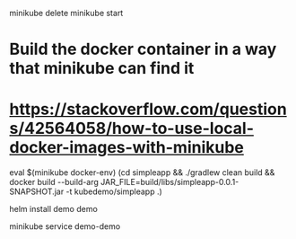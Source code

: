 minikube delete
minikube start

# Build the docker container in a way that minikube can find it
# https://stackoverflow.com/questions/42564058/how-to-use-local-docker-images-with-minikube
eval $(minikube docker-env)
(cd simpleapp && ./gradlew clean build && docker build --build-arg JAR_FILE=build/libs/simpleapp-0.0.1-SNAPSHOT.jar -t kubedemo/simpleapp .)

helm install demo demo

minikube service demo-demo